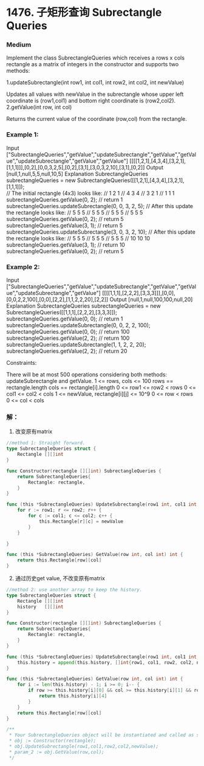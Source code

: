 # 1476. 子矩形查询 Subrectangle Queries

### Medium

Implement the class SubrectangleQueries which receives a rows x cols rectangle as a matrix of integers in the constructor and supports two methods:

1.updateSubrectangle(int row1, int col1, int row2, int col2, int newValue)

Updates all values with newValue in the subrectangle whose upper left coordinate is (row1,col1) and bottom right coordinate is (row2,col2).
2.getValue(int row, int col)

Returns the current value of the coordinate (row,col) from the rectangle.
 
### Example 1:

Input
["SubrectangleQueries","getValue","updateSubrectangle","getValue","getValue","updateSubrectangle","getValue","getValue"]
[[[[1,2,1],[4,3,4],[3,2,1],[1,1,1]]],[0,2],[0,0,3,2,5],[0,2],[3,1],[3,0,3,2,10],[3,1],[0,2]]
Output
[null,1,null,5,5,null,10,5]
Explanation
SubrectangleQueries subrectangleQueries = new SubrectangleQueries([[1,2,1],[4,3,4],[3,2,1],[1,1,1]]);  
// The initial rectangle (4x3) looks like:
// 1 2 1
// 4 3 4
// 3 2 1
// 1 1 1
subrectangleQueries.getValue(0, 2); // return 1
subrectangleQueries.updateSubrectangle(0, 0, 3, 2, 5);
// After this update the rectangle looks like:
// 5 5 5
// 5 5 5
// 5 5 5
// 5 5 5 
subrectangleQueries.getValue(0, 2); // return 5
subrectangleQueries.getValue(3, 1); // return 5
subrectangleQueries.updateSubrectangle(3, 0, 3, 2, 10);
// After this update the rectangle looks like:
// 5   5   5
// 5   5   5
// 5   5   5
// 10  10  10 
subrectangleQueries.getValue(3, 1); // return 10
subrectangleQueries.getValue(0, 2); // return 5

### Example 2:

Input
["SubrectangleQueries","getValue","updateSubrectangle","getValue","getValue","updateSubrectangle","getValue"]
[[[[1,1,1],[2,2,2],[3,3,3]]],[0,0],[0,0,2,2,100],[0,0],[2,2],[1,1,2,2,20],[2,2]]
Output
[null,1,null,100,100,null,20]
Explanation
SubrectangleQueries subrectangleQueries = new SubrectangleQueries([[1,1,1],[2,2,2],[3,3,3]]);
subrectangleQueries.getValue(0, 0); // return 1
subrectangleQueries.updateSubrectangle(0, 0, 2, 2, 100);
subrectangleQueries.getValue(0, 0); // return 100
subrectangleQueries.getValue(2, 2); // return 100
subrectangleQueries.updateSubrectangle(1, 1, 2, 2, 20);
subrectangleQueries.getValue(2, 2); // return 20

Constraints:

There will be at most 500 operations considering both methods: updateSubrectangle and getValue.
1 <= rows, cols <= 100
rows == rectangle.length
cols == rectangle[i].length
0 <= row1 <= row2 < rows
0 <= col1 <= col2 < cols
1 <= newValue, rectangle[i][j] <= 10^9
0 <= row < rows
0 <= col < cols

### 解：

1. 改变原有matrix

```go
//method 1: Straight forward.
type SubrectangleQueries struct {
	Rectangle [][]int
}

func Constructor(rectangle [][]int) SubrectangleQueries {
	return SubrectangleQueries{
		Rectangle: rectangle,
	}
}

func (this *SubrectangleQueries) UpdateSubrectangle(row1 int, col1 int, row2 int, col2 int, newValue int) {
	for r := row1; r <= row2; r++ {
		for c := col1; c <= col2; c++ {
			this.Rectangle[r][c] = newValue
		}
	}

}

func (this *SubrectangleQueries) GetValue(row int, col int) int {
	return this.Rectangle[row][col]
}
```

2. 通过历史get value, 不改变原有matrix
```go
//method 2: use another array to keep the history.
type SubrectangleQueries struct {
	Rectangle [][]int
	history   [][]int
}

func Constructor(rectangle [][]int) SubrectangleQueries {
	return SubrectangleQueries{
		Rectangle: rectangle,
	}
}

func (this *SubrectangleQueries) UpdateSubrectangle(row1 int, col1 int, row2 int, col2 int, newValue int) {
	this.history = append(this.history, []int{row1, col1, row2, col2, newValue})
}

func (this *SubrectangleQueries) GetValue(row int, col int) int {
	for i := len(this.history) - 1; i >= 0; i-- {
		if row >= this.history[i][0] && col >= this.history[i][1] && row <= this.history[i][2] && col <= this.history[i][3] {
			return this.history[i][4]
		}
	}
	return this.Rectangle[row][col]
}

/**
 * Your SubrectangleQueries object will be instantiated and called as such:
 * obj := Constructor(rectangle);
 * obj.UpdateSubrectangle(row1,col1,row2,col2,newValue);
 * param_2 := obj.GetValue(row,col);
 */
```



